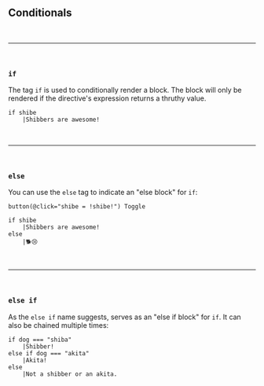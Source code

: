 ## Conditionals
<br/>

---

<br/>

### `if`
The tag `if` is used to conditionally render a block.
The block will only be rendered if the directive's expression returns a thruthy value.

```pug
if shibe
    |Shibbers are awesome!
```

<br/>

---

<br/>

### `else`
You can use the `else` tag to indicate an "else block" for `if`:

```pug
button(@click="shibe = !shibe!") Toggle

if shibe
    |Shibbers are awesome!
else
    |🐕😢
```

<br/>

---

<br/>

### `else if`
As the `else if` name suggests, serves as an "else if block" for `if`.
It can also be chained multiple times:

```pug
if dog === "shiba"
    |Shibber!
else if dog === "akita"
    |Akita!
else
    |Not a shibber or an akita.
```